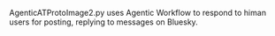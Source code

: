 AgenticATProtoImage2.py uses Agentic Workflow to respond to himan users for posting, replying to messages on Bluesky. 
